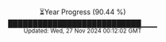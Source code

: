 <p align="center">
⏳Year Progress (90.44 %)<br>
███████████████████████████▁▁▁ <br>
<sub>Updated: Wed, 27 Nov 2024 00:12:02 GMT</sub>
</p>

